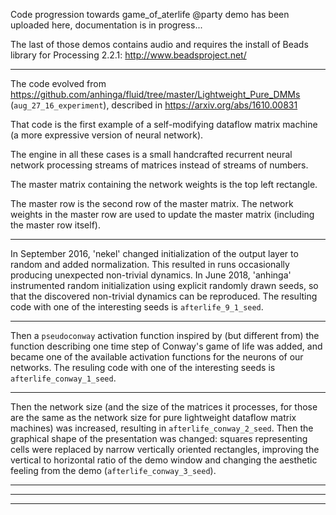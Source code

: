 Code progression towards game_of_aterlife @party demo has been uploaded here, documentation is in progress...

The last of those demos contains audio and requires the install of Beads library for Processing 2.2.1: http://www.beadsproject.net/

---

The code evolved from https://github.com/anhinga/fluid/tree/master/Lightweight_Pure_DMMs (`aug_27_16_experiment`), described in https://arxiv.org/abs/1610.00831

That code is the first example of a self-modifying dataflow matrix machine (a more expressive version of neural network).

The engine in all these cases is a small handcrafted recurrent neural network processing streams of matrices instead of streams of numbers.

The master matrix containing the network weights is the top left rectangle.

The master row is the second row of the master matrix. The network weights in the master row are used to update the master matrix (including the master row itself).

---

In September 2016, 'nekel' changed initialization of the output layer to random and added normalization. This resulted in runs occasionally producing unexpected non-trivial dynamics. In June 2018, 'anhinga' instrumented random initialization using explicit randomly drawn seeds, so that the discovered non-trivial dynamics can be reproduced. The resulting code with one of the interesting seeds is `afterlife_9_1_seed`.

---

Then a `pseudoconway` activation function inspired by (but different from) the function describing one time step of Conway's game of life was added, and became one of the available activation functions for the neurons of our networks. The resuling code with one of the interesting seeds is `afterlife_conway_1_seed`.

---

Then the network size (and the size of the matrices it processes, for those are the same as the network size for pure lightweight dataflow matrix machines) was increased, resulting in `afterlife_conway_2_seed`. Then the graphical shape of the presentation was changed: squares representing cells were replaced by narrow vertically oriented rectangles, improving the vertical to horizontal ratio of the demo window and changing the aesthetic feeling from the demo (`afterlife_conway_3_seed`).

---

---

---

